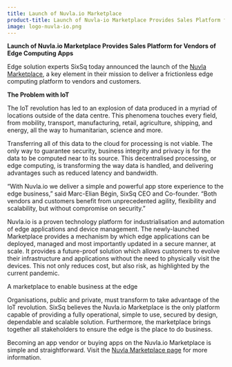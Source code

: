 ```yaml
---
title: Launch of Nuvla.io Marketplace
product-title: Launch of Nuvla-io Marketplace Provides Sales Platform for Vendors of Edge Computing Apps
image: logo-nuvla-io.png
---
```


**Launch of Nuvla.io Marketplace Provides Sales Platform for Vendors of Edge Computing Apps**


Edge solution experts SixSq today announced the launch of the [Nuvla Marketplace](/marketplace), a key element in their mission to deliver a frictionless edge computing platform to vendors and customers.

**The Problem with IoT**

The IoT revolution has led to an explosion of data produced in a myriad of locations outside of the data centre. This phenomena touches every field, from mobility, transport, manufacturing, retail, agriculture, shipping, and energy, all the way to humanitarian, science and more.

Transferring all of this data to the cloud for processing is not viable. The only way to guarantee security, business integrity and privacy is for the data to be computed near to its source. This decentralised processing, or edge computing, is transforming the way data is handled, and delivering advantages such as reduced latency and bandwidth.

“With Nuvla.io we deliver a simple and powerful app store experience to the edge business,” said Marc-Elian Bégin, SixSq CEO and Co-founder. “Both vendors and customers benefit from unprecedented agility, flexibility and scalability, but without compromise on security.”

Nuvla.io is a proven technology platform for industrialisation and automation of edge applications and device management. The newly-launched Marketplace provides a mechanism by which edge applications can be deployed, managed and most importantly updated in a secure manner, at scale. It provides a future-proof solution which allows customers to evolve their infrastructure and applications without the need to physically visit the devices. This not only reduces cost, but also risk, as highlighted by the current pandemic.

A marketplace to enable business at the edge

Organisations, public and private, must transform to take advantage of the IoT revolution. SixSq believes the Nuvla.io Marketplace is the only platform capable of providing a fully operational, simple to use, secured by design, dependable and scalable solution. Furthermore, the marketplace brings together all stakeholders to ensure the edge is the place to do business.

Becoming an app vendor or buying apps on the Nuvla.io Marketplace is simple and straightforward. Visit the [Nuvla Marketplace page](/marketplace) for more information.
